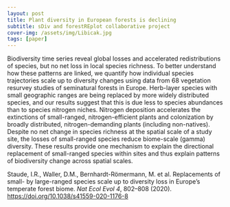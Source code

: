 ```yaml
---
layout: post
title: Plant diversity in European forests is declining 
subtitle: sDiv and forestREplot collaborative project
cover-img: /assets/img/Libicak.jpg
tags: [paper]
---
```


Biodiversity time series reveal global losses and accelerated redistributions of species, but no net loss in local species richness. 
To better understand how these patterns are linked, we quantify how individual species trajectories scale up to diversity changes using data 
from 68 vegetation resurvey studies of seminatural forests in Europe. Herb-layer species with small geographic ranges are being replaced by more 
widely distributed species, and our results suggest that this is due less to species abundances than to species nitrogen niches. Nitrogen deposition 
accelerates the extinctions of small-ranged, nitrogen-efficient plants and colonization by broadly distributed, nitrogen-demanding plants (including non-natives). 
Despite no net change in species richness at the spatial scale of a study site, the losses of small-ranged species reduce biome-scale (gamma) diversity. 
These results provide one mechanism to explain the directional replacement of small-ranged species within sites and thus explain patterns of biodiversity change
across spatial scales.

Staude, I.R., Waller, D.M., Bernhardt-Römermann, M. et al. Replacements of small- by large-ranged species scale up to diversity loss in Europe’s temperate forest biome. *Nat Ecol Evol 4*, 802–808 (2020). https://doi.org/10.1038/s41559-020-1176-8
